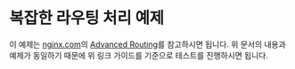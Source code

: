 # 복잡한 라우팅 처리 예제

이 예제는 [nginx.com](https://www.nginx.com)의 [Advanced Routing](https://docs.nginx.com/nginx-gateway-fabric/how-to/traffic-management/advanced-routing/)를 참고하시면 됩니다. 위 문서의 내용과 예제가 동일하기 때문에 위 링크 가이드를 기준으로 테스트를 진행하시면 됩니다.